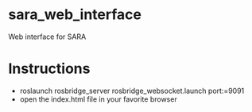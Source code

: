 # sara_web_interface
Web interface for SARA

# Instructions
* roslaunch rosbridge_server rosbridge_websocket.launch port:=9091
* open the index.html file in your favorite browser


